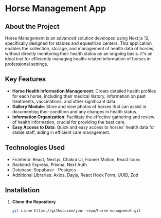 # Horse Management App

## About the Project
Horse Management is an advanced solution developed using Next.js 12, specifically designed for stables and equestrian centers. This application enables the collection, storage, and management of health data of horses, without directly monitoring their health status on an ongoing basis. It's an ideal tool for efficiently managing health-related information of horses in professional settings.

## Key Features
- **Horse Health Information Management**: Create detailed health profiles for each horse, including their medical history, information on past treatments, vaccinations, and other significant data.
- **Gallery Module**: Store and view photos of horses that can assist in documenting their condition and any changes in health status.
- **Information Organization**: Facilitate the effective gathering and review of health information, crucial for providing the best care.
- **Easy Access to Data**: Quick and easy access to horses' health data for stable staff, aiding in efficient care management.

## Technologies Used
- Frontend: React, Next.js, Chakra UI, Framer Motion, React Icons
- Backend: Express, Prisma, Next Auth
- Database: Supabase - Postgres
- Additional Libraries: Axios, Dayjs, React Hook Form, UUID, Zod

## Installation

1. **Clone the Repository**
   ```bash
   git clone https://github.com/your-repo/horse-management.git


